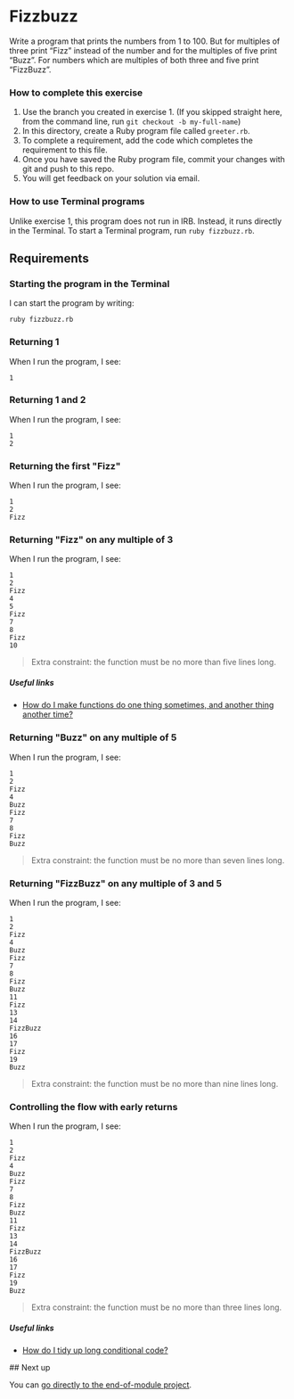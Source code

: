 # Fizzbuzz

Write a program that prints the numbers from 1 to 100. But for multiples of three print “Fizz” instead of the number and for the multiples of five print “Buzz”. For numbers which are multiples of both three and five print “FizzBuzz”.

### How to complete this exercise

1. Use the branch you created in exercise 1. (If you skipped straight here, from the command line, run `git checkout -b my-full-name`)
2. In this directory, create a Ruby program file called `greeter.rb`.
3. To complete a requirement, add the code which completes the requirement to this file.
3. Once you have saved the Ruby program file, commit your changes with git and push to this repo.
4. You will get feedback on your solution via email.

### How to use Terminal programs

Unlike exercise 1, this program does not run in IRB. Instead, it runs directly in the Terminal. To start a Terminal program, run `ruby fizzbuzz.rb`.

## Requirements

### Starting the program in the Terminal

I can start the program by writing:

`ruby fizzbuzz.rb`

### Returning 1

When I run the program, I see:

```
1
```

### Returning 1 and 2

When I run the program, I see:

```
1
2
```

### Returning the first "Fizz"

When I run the program, I see:

```
1
2
Fizz
```

### Returning "Fizz" on any multiple of 3

When I run the program, I see:

```
1
2
Fizz
4
5
Fizz
7
8
Fizz
10
```

> Extra constraint: the function must be no more than five lines long.

##### Useful links

- [How do I make functions do one thing sometimes, and another thing another time?](https://www.loom.com/share/19ea686cfc244427882688d69f6112ca)

### Returning "Buzz" on any multiple of 5

When I run the program, I see:

```
1
2
Fizz
4
Buzz
Fizz
7
8
Fizz
Buzz
```

> Extra constraint: the function must be no more than seven lines long.

### Returning "FizzBuzz" on any multiple of 3 and 5

When I run the program, I see:

```
1
2
Fizz
4
Buzz
Fizz
7
8
Fizz
Buzz
11
Fizz
13
14
FizzBuzz
16
17
Fizz
19
Buzz
```

> Extra constraint: the function must be no more than nine lines long.

### Controlling the flow with early returns

When I run the program, I see:

```
1
2
Fizz
4
Buzz
Fizz
7
8
Fizz
Buzz
11
Fizz
13
14
FizzBuzz
16
17
Fizz
19
Buzz
```

> Extra constraint: the function must be no more than three lines long.

##### Useful links

- [How do I tidy up long conditional code?](https://www.loom.com/share/a23d49a015a646b881ef07047e1365b7)

## Next up

You can [go directly to the end-of-module project](./END_OF_MODULE.md).